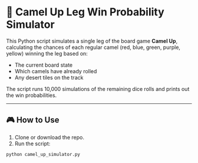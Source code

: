 # 🐪 Camel Up Leg Win Probability Simulator

This Python script simulates a single leg of the board game **Camel Up**, calculating the chances of each regular camel (red, blue, green, purple, yellow) winning the leg based on:

- The current board state
- Which camels have already rolled
- Any desert tiles on the track

The script runs 10,000 simulations of the remaining dice rolls and prints out the win probabilities.

---

## 🎮 How to Use

1. Clone or download the repo.
2. Run the script:

```bash
python camel_up_simulator.py
